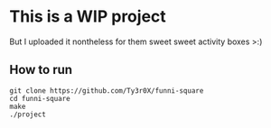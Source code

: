 # This is a WIP project

But I uploaded it nontheless for them sweet sweet activity boxes >:)

## How to run

```
git clone https://github.com/Ty3r0X/funni-square
cd funni-square
make
./project
```
